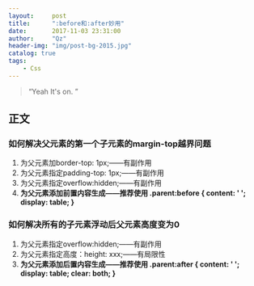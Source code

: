 ```yaml
---
layout:     post
title:      ":before和:after妙用"
date:       2017-11-03 23:31:00
author:     "Qz"
header-img: "img/post-bg-2015.jpg"
catalog: true
tags:
    - Css
---
```


> “Yeah It's on. ”


## 正文
 
### 如何解决父元素的第一个子元素的margin-top越界问题

1. 为父元素加border-top: 1px;——有副作用
2. 为父元素指定padding-top: 1px;——有副作用
3. 为父元素指定overflow:hidden;——有副作用
4. **为父元素添加前置内容生成——推荐使用
    .parent:before {
    content: '  ';
    display: table;
}**


### 如何解决所有的子元素浮动后父元素高度变为0

1. 为父元素指定overflow:hidden;——有副作用
2. 为父元素指定高度：height: xxx;——有局限性
3. **为父元素添加后置内容生成——推荐使用
    .parent:after {
    content: '  ';
    display: table;
    clear: both;
}**
